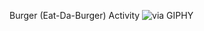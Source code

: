 Burger (Eat-Da-Burger) Activity 
![<iframe src="https://giphy.com/embed/lcxSqyqCS6tNOcL8fs" width="310" height="480" frameBorder="0" class="giphy-embed" allowFullScreen></iframe><p><a href="https://giphy.com/gifs/lcxSqyqCS6tNOcL8fs">via GIPHY</a></p>](name-of-giphy.gif)
